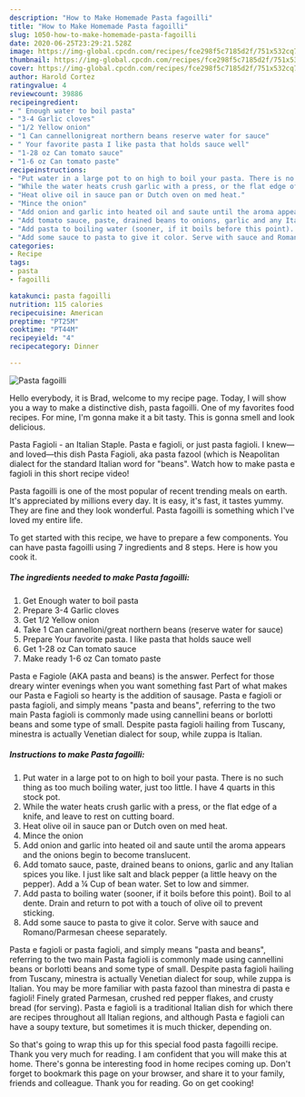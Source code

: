 ```yaml
---
description: "How to Make Homemade Pasta fagoilli"
title: "How to Make Homemade Pasta fagoilli"
slug: 1050-how-to-make-homemade-pasta-fagoilli
date: 2020-06-25T23:29:21.528Z
image: https://img-global.cpcdn.com/recipes/fce298f5c7185d2f/751x532cq70/pasta-fagoilli-recipe-main-photo.jpg
thumbnail: https://img-global.cpcdn.com/recipes/fce298f5c7185d2f/751x532cq70/pasta-fagoilli-recipe-main-photo.jpg
cover: https://img-global.cpcdn.com/recipes/fce298f5c7185d2f/751x532cq70/pasta-fagoilli-recipe-main-photo.jpg
author: Harold Cortez
ratingvalue: 4
reviewcount: 39886
recipeingredient:
- " Enough water to boil pasta"
- "3-4 Garlic cloves"
- "1/2 Yellow onion"
- "1 Can cannellonigreat northern beans reserve water for sauce"
- " Your favorite pasta I like pasta that holds sauce well"
- "1-28 oz Can tomato sauce"
- "1-6 oz Can tomato paste"
recipeinstructions:
- "Put water in a large pot to on high to boil your pasta. There is no such thing as too much boiling water, just too little. I have 4 quarts in this stock pot."
- "While the water heats crush garlic with a press, or the flat edge of a knife, and leave to rest on cutting board."
- "Heat olive oil in sauce pan or Dutch oven on med heat."
- "Mince the onion"
- "Add onion and garlic into heated oil and saute until the aroma appears and the onions begin to become translucent."
- "Add tomato sauce, paste, drained beans to onions, garlic and any Italian spices you like. I just like salt and black pepper (a little heavy on the pepper). Add a ¼ Cup of bean water. Set to low and simmer."
- "Add pasta to boiling water (sooner, if it boils before this point). Boil to al dente. Drain and return to pot with a touch of olive oil to prevent sticking."
- "Add some sauce to pasta to give it color. Serve with sauce and Romano/Parmesan cheese separately."
categories:
- Recipe
tags:
- pasta
- fagoilli

katakunci: pasta fagoilli 
nutrition: 115 calories
recipecuisine: American
preptime: "PT25M"
cooktime: "PT44M"
recipeyield: "4"
recipecategory: Dinner

---
```



![Pasta fagoilli](https://img-global.cpcdn.com/recipes/fce298f5c7185d2f/751x532cq70/pasta-fagoilli-recipe-main-photo.jpg)

Hello everybody, it is Brad, welcome to my recipe page. Today, I will show you a way to make a distinctive dish, pasta fagoilli. One of my favorites food recipes. For mine, I'm gonna make it a bit tasty. This is gonna smell and look delicious.

Pasta Fagioli - an Italian Staple. Pasta e fagioli, or just pasta fagioli. I knew—and loved—this dish Pasta Fagioli, aka pasta fazool (which is Neapolitan dialect for the standard Italian word for &#34;beans&#34;. Watch how to make pasta e fagioli in this short recipe video!

Pasta fagoilli is one of the most popular of recent trending meals on earth. It's appreciated by millions every day. It is easy, it's fast, it tastes yummy. They are fine and they look wonderful. Pasta fagoilli is something which I've loved my entire life.


To get started with this recipe, we have to prepare a few components. You can have pasta fagoilli using 7 ingredients and 8 steps. Here is how you cook it.

<!--inarticleads1-->

##### The ingredients needed to make Pasta fagoilli:

1. Get  Enough water to boil pasta
1. Prepare 3-4 Garlic cloves
1. Get 1/2 Yellow onion
1. Take 1 Can cannelloni/great northern beans (reserve water for sauce)
1. Prepare  Your favorite pasta. I like pasta that holds sauce well
1. Get 1-28 oz Can tomato sauce
1. Make ready 1-6 oz Can tomato paste


Pasta e Fagiole (AKA pasta and beans) is the answer. Perfect for those dreary winter evenings when you want something fast Part of what makes our Pasta e Fagioli so hearty is the addition of sausage. Pasta e fagioli or pasta fagioli, and simply means &#34;pasta and beans&#34;, referring to the two main Pasta fagioli is commonly made using cannellini beans or borlotti beans and some type of small. Despite pasta fagioli hailing from Tuscany, minestra is actually Venetian dialect for soup, while zuppa is Italian. 

<!--inarticleads2-->

##### Instructions to make Pasta fagoilli:

1. Put water in a large pot to on high to boil your pasta. There is no such thing as too much boiling water, just too little. I have 4 quarts in this stock pot.
1. While the water heats crush garlic with a press, or the flat edge of a knife, and leave to rest on cutting board.
1. Heat olive oil in sauce pan or Dutch oven on med heat.
1. Mince the onion
1. Add onion and garlic into heated oil and saute until the aroma appears and the onions begin to become translucent.
1. Add tomato sauce, paste, drained beans to onions, garlic and any Italian spices you like. I just like salt and black pepper (a little heavy on the pepper). Add a ¼ Cup of bean water. Set to low and simmer.
1. Add pasta to boiling water (sooner, if it boils before this point). Boil to al dente. Drain and return to pot with a touch of olive oil to prevent sticking.
1. Add some sauce to pasta to give it color. Serve with sauce and Romano/Parmesan cheese separately.


Pasta e fagioli or pasta fagioli, and simply means &#34;pasta and beans&#34;, referring to the two main Pasta fagioli is commonly made using cannellini beans or borlotti beans and some type of small. Despite pasta fagioli hailing from Tuscany, minestra is actually Venetian dialect for soup, while zuppa is Italian. You may be more familiar with pasta fazool than minestra di pasta e fagioli! Finely grated Parmesan, crushed red pepper flakes, and crusty bread (for serving). Pasta e fagioli is a traditional Italian dish for which there are recipes throughout all Italian regions, and although Pasta e fagioli can have a soupy texture, but sometimes it is much thicker, depending on. 

So that's going to wrap this up for this special food pasta fagoilli recipe. Thank you very much for reading. I am confident that you will make this at home. There's gonna be interesting food in home recipes coming up. Don't forget to bookmark this page on your browser, and share it to your family, friends and colleague. Thank you for reading. Go on get cooking!
